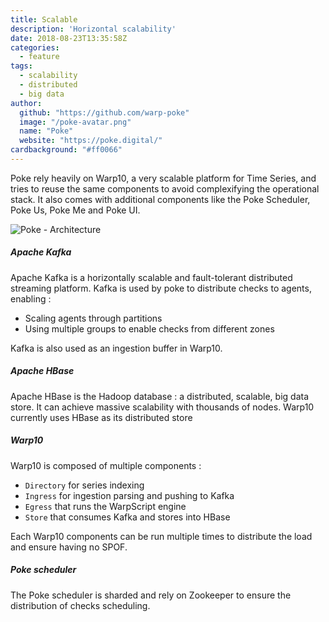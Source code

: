 ```yaml
---
title: Scalable
description: 'Horizontal scalability'
date: 2018-08-23T13:35:58Z
categories:
  - feature
tags:
  - scalability
  - distributed
  - big data
author:
  github: "https://github.com/warp-poke"
  image: "/poke-avatar.png"
  name: "Poke"
  website: "https://poke.digital/"
cardbackground: "#ff0066"
---
```


Poke rely heavily on Warp10, a very scalable platform for Time Series, and tries to reuse the same components to avoid complexifying the operational stack.
It also comes with additional components like the Poke Scheduler, Poke Us, Poke Me and Poke UI.

![Poke - Architecture](/features/architecture.png)


##### Apache Kafka

Apache Kafka is a horizontally scalable and fault-tolerant distributed streaming platform. Kafka is used by poke to distribute checks to agents, enabling : 

  * Scaling agents through partitions
  * Using multiple groups to enable checks from different zones

Kafka is also used as an ingestion buffer in Warp10.

##### Apache HBase

Apache HBase is the Hadoop database : a distributed, scalable, big data store. It can achieve massive scalability with thousands of nodes.
Warp10 currently uses HBase as its distributed store

##### Warp10

Warp10 is composed of multiple components : 

  * `Directory` for series indexing
  * `Ingress` for ingestion parsing and pushing to Kafka
  * `Egress` that runs the WarpScript engine
  * `Store` that consumes Kafka and stores into HBase

Each Warp10 components can be run multiple times to distribute the load and ensure having no SPOF.

##### Poke scheduler

The Poke scheduler is sharded and rely on Zookeeper to ensure the distribution of checks scheduling.
